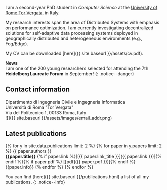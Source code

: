 I am a second-year PhD student in *Computer Science* at the 
[University of Rome Tor Vergata](http://web.uniroma2.it), in Italy.

My research interests span the area of Distributed Systems with emphasis on performance optimization.
I am currently investigating decentralized solutions for
self-adaptive data processing systems deployed in geographically distributed and heterogeneous environments (e.g., Fog/Edge).

My CV can be downloaded [here]({{ site.baseurl }}/assets/cv.pdf).

**News**<br/>
I am one of the 200 young researchers selected for attending the 7th **Heidelberg Laureate Forum**
in September!
{: .notice--danger}


<a name ="contact"></a>
## Contact information
Dipartimento di Ingegneria Civile e Ingegneria Informatica<br/>
Università di Roma "Tor Vergata"<br/>
Via del Politecnico 1, 00133 Roma, Italy<br/>
![]({{ site.baseurl }}/assets/images/email_addr.png)

## Latest publications
{% for y in site.data.publications limit: 2 %}
  {% for paper in y.papers limit: 2 %}
{{ paper.authors }}<br/>
**{{paper.title}}**&nbsp;{% if paper.link %}\[[{{ paper.link_title }}]({{ paper.link }})\]{% endif %}{% if paper.pdf %}&nbsp;[\[pdf]({{ paper.pdf }})\]{% endif %}<br/>
<span class="publications-info">{{paper.info}}</span>
  {% endfor %}
{% endfor %}

You can find [here]({{ site.baseurl }}/publications.html) a list of all my publications.
{: .notice--info}


